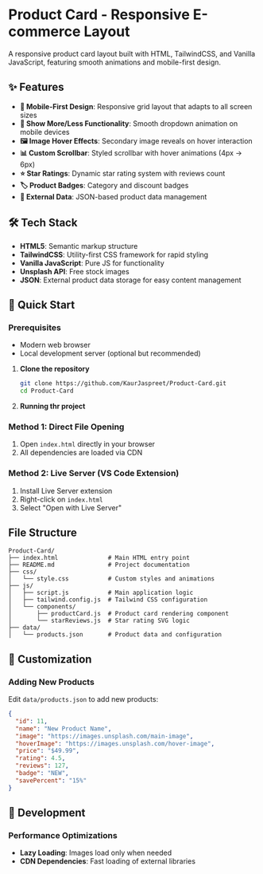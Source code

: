 # Product Card - Responsive E-commerce Layout

A responsive product card layout built with HTML, TailwindCSS, and Vanilla JavaScript, featuring smooth animations and mobile-first design.

## ✨ Features

- **📱 Mobile-First Design**: Responsive grid layout that adapts to all screen sizes
- **🔄 Show More/Less Functionality**: Smooth dropdown animation on mobile devices
- **🖼️ Image Hover Effects**: Secondary image reveals on hover interaction
- **📊 Custom Scrollbar**: Styled scrollbar with hover animations (4px → 6px)
- **⭐ Star Ratings**: Dynamic star rating system with reviews count
- **🏷️ Product Badges**: Category and discount badges
- **🔄 External Data**: JSON-based product data management

## 🛠️ Tech Stack

- **HTML5**: Semantic markup structure
- **TailwindCSS**: Utility-first CSS framework for rapid styling
- **Vanilla JavaScript**: Pure JS for functionality
- **Unsplash API**: Free stock images
- **JSON**: External product data storage for easy content management

## 🚀 Quick Start

### Prerequisites
- Modern web browser
- Local development server (optional but recommended)

1. **Clone the repository**
   ```bash
   git clone https://github.com/KaurJaspreet/Product-Card.git
   cd Product-Card
   ```

2. **Running thr project**
  ### Method 1: Direct File Opening
  1. Open `index.html` directly in your browser
  2. All dependencies are loaded via CDN

  ### Method 2: Live Server (VS Code Extension)
  1. Install Live Server extension
  2. Right-click on `index.html`
  3. Select "Open with Live Server"


## File Structure

```
Product-Card/
├── index.html              # Main HTML entry point
├── README.md               # Project documentation
├── css/
│   └── style.css           # Custom styles and animations
├── js/
│   ├── script.js           # Main application logic
│   ├── tailwind.config.js  # Tailwind CSS configuration
│   └── components/
│       ├── productCard.js  # Product card rendering component
│       └── starReviews.js  # Star rating SVG logic
├── data/
│   └── products.json       # Product data and configuration
```

## 🎨 Customization

### Adding New Products

Edit `data/products.json` to add new products:

```json
{
  "id": 11,
  "name": "New Product Name",
  "image": "https://images.unsplash.com/main-image",
  "hoverImage": "https://images.unsplash.com/hover-image",
  "price": "$49.99",
  "rating": 4.5,
  "reviews": 127,
  "badge": "NEW",
  "savePercent": "15%"
}
```

## 🔧 Development

### Performance Optimizations

- **Lazy Loading**: Images load only when needed
- **CDN Dependencies**: Fast loading of external libraries